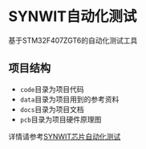# SYNWIT自动化测试

基于STM32F407ZGT6的自动化测试工具

## 项目结构

- `code`目录为项目代码
- `data`目录为项目用到的参考资料
- `docs`目录为项目文档
- `pcb`目录为项目硬件原理图

详情请参考[SYNWIT芯片自动化测试](https://synwit-co-ltd.github.io/automated_test_stm32/)
